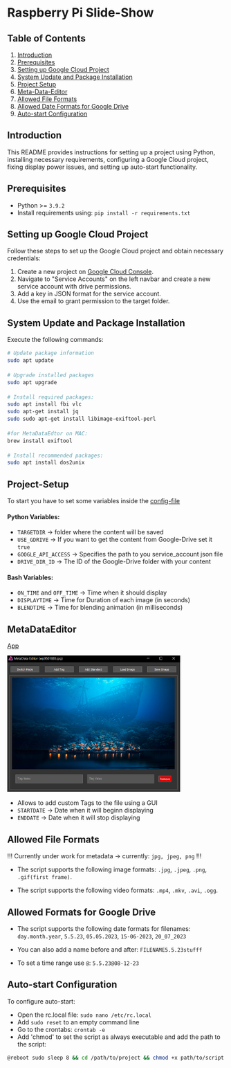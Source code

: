 # Raspberry Pi Slide-Show

## Table of Contents

1. [Introduction](#introduction)
2. [Prerequisites](#prerequisites)
3. [Setting up Google Cloud Project](#setting-up-google-cloud-project)
4. [System Update and Package Installation](#system-update-and-package-installation)
5. [Project Setup](#project-setup)
6. [Meta-Data-Editor](#metadataeditor)
7. [Allowed File Formats](#allowed-file-formats)
8. [Allowed Date Formats for Google Drive](#allowed-date-formats-for-google-drive)
9. [Auto-start Configuration](#auto-start-configuration)

## Introduction

This README provides instructions for setting up a project using Python, installing necessary requirements, configuring a Google Cloud project, fixing display power issues, and setting up auto-start functionality.

## Prerequisites

- Python >= ``3.9.2``
- Install requirements using: `pip install -r requirements.txt`

## Setting up Google Cloud Project

Follow these steps to set up the Google Cloud project and obtain necessary credentials:

1. Create a new project on [Google Cloud Console](https://console.cloud.google.com/).
2. Navigate to "Service Accounts" on the left navbar and create a new service account with drive permissions.
3. Add a key in JSON format for the service account.
4. Use the email to grant permission to the target folder.


## System Update and Package Installation

Execute the following commands:

```bash
# Update package information
sudo apt update

# Upgrade installed packages
sudo apt upgrade

# Install required packages:
sudo apt install fbi vlc
sudo apt-get install jq
sudo sudo apt-get install libimage-exiftool-perl

#for MetaDataEdtor on MAC:
brew install exiftool

# Install recommended packages:
sudo apt install dos2unix
```

## Project-Setup
To start you have to set some variables inside the [config-file](app_config.json)

#### Python Variables:
- ``TARGETDIR`` -> folder where the content will be saved
- ``USE_GDRIVE`` -> If you want to get the content from Google-Drive set it ``true``
- ``GOOGLE_API_ACCESS`` -> Specifies the path to you service_account json file
- ``DRIVE_DIR_ID`` -> The ID of the Google-Drive folder with your content

#### Bash Variables:
- ``ON_TIME`` and ``OFF_TIME`` -> Time when it should display
- ``DISPLAYTIME`` -> Time for Duration of each image (in seconds)
- ``BLENDTIME`` -> Time for blending animation (in milliseconds)

## MetaDataEditor
[App](MetaDataEditor/app.py)

<img src="readme_data/MetaDataEditorPreview.PNG" width="400">

- Allows to add custom Tags to the file using a GUI
- `STARTDATE` -> Date when it will beginn displaying
- `ENDDATE` -> Date when it will stop displaying


## Allowed File Formats

!!! Currently under work for metadata -> currently: ``jpg, jpeg, png`` !!!

- The script supports the following image formats: ``.jpg``, ``.jpeg``, ``.png``, ``.gif(first frame)``.

- The script supports the following video formats: ``.mp4``, ``.mkv``, ``.avi``, ``.ogg``.

## Allowed Formats for Google Drive

- The script supports the following date formats for filenames: ``day.month.year``, ``5.5.23``, ``05.05.2023``, ``15-06-2023``, ``20_07_2023``

- You can also add a name before and after: ``FILENAME5.5.23stufff``

- To set a time range use `@`: `5.5.23@08-12-23`

## Auto-start Configuration

To configure auto-start:

- Open the rc.local file: `sudo nano /etc/rc.local`
- Add `sudo reset` to an empty command line
- Go to the crontabs: `crontab -e`
- Add 'chmod' to set the script as always executable and add the path to the script:
```bash
@reboot sudo sleep 8 && cd /path/to/project && chmod +x path/to/script.sh && path/to/script.sh >/dev/null 2>/dev/null
```
